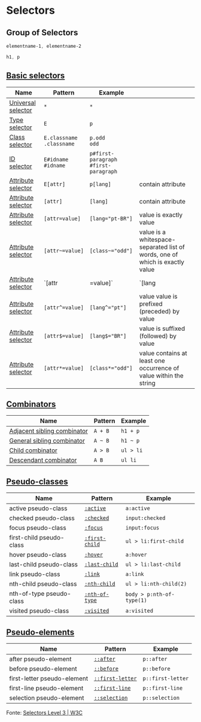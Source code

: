 # Selectors

## Group of Selectors 

```css
elementname-1, elementname-2
```

```css
h1, p
```

## [Basic selectors](https://developer.mozilla.org/en-US/docs/Web/CSS/CSS_Selectors#Basic_selectors)

| Name | Pattern | Example | |
|-|-|-|-|
| [Universal selector](https://developer.mozilla.org/en-US/docs/Web/CSS/Universal_selectors) | `*` |  `*` | |
| [Type selector](https://developer.mozilla.org/en-US/docs/Web/CSS/Type_selectors) | `E` | `p` | |
| [Class selector](https://developer.mozilla.org/en-US/docs/Web/CSS/Class_selectors) | `E.classname` <br> `.classname` | `p.odd` <br> `odd` | |
| [ID selector](https://developer.mozilla.org/en-US/docs/Web/CSS/ID_selectors) | `E#idname` <br> `#idname` | `p#first-paragraph` <br> `#first-paragraph` | |
| [Attribute selector](https://developer.mozilla.org/en-US/docs/Web/CSS/Attribute_selectors) | `E[attr]` | `p[lang]` | contain attribute |
| [Attribute selector](https://developer.mozilla.org/en-US/docs/Web/CSS/Attribute_selectors) | `[attr]` | `[lang]` |  contain attribute |
| [Attribute selector](https://developer.mozilla.org/en-US/docs/Web/CSS/Attribute_selectors) | `[attr=value]` | `[lang="pt-BR"]` |  value is exactly value |
| [Attribute selector](https://developer.mozilla.org/en-US/docs/Web/CSS/Attribute_selectors) | `[attr~=value]` | `[class~="odd"]` |  value is a whitespace-separated list of words, one of which is exactly value |
| [Attribute selector](https://developer.mozilla.org/en-US/docs/Web/CSS/Attribute_selectors) | `[attr|=value]` | `[lang|="BR"]` |  value can be exactly value or can begin with value immediately followed by a hyphen |
| [Attribute selector](https://developer.mozilla.org/en-US/docs/Web/CSS/Attribute_selectors) | `[attr^=value]` | `[lang^="pt"]` |  value value is prefixed (preceded) by value |
| [Attribute selector](https://developer.mozilla.org/en-US/docs/Web/CSS/Attribute_selectors) | `[attr$=value]` | `[lang$="BR"]` |  value is suffixed (followed) by value |
| [Attribute selector](https://developer.mozilla.org/en-US/docs/Web/CSS/Attribute_selectors) | `[attr*=value]` | `[class*="odd"]` |  value contains at least one occurrence of value within the string |

## [Combinators](https://developer.mozilla.org/en-US/docs/Web/CSS/CSS_Selectors#Combinators)

| Name | Pattern | Example |
|-|-|-|
| [Adjacent sibling combinator](https://developer.mozilla.org/en-US/docs/Web/CSS/Adjacent_sibling_selectors) | `A + B` | `h1 + p` |
| [General sibling combinator](https://developer.mozilla.org/en-US/docs/Web/CSS/General_sibling_selectors) | `A ~ B` | `h1 ~ p` |
| [Child combinator](https://developer.mozilla.org/en-US/docs/Web/CSS/Child_selectors) | `A > B` | `ul > li` |
| [Descendant combinator](https://developer.mozilla.org/en-US/docs/Web/CSS/Descendant_selectors) | `A B` | `ul li` |

## [Pseudo-classes](https://developer.mozilla.org/en-US/docs/Web/CSS/Pseudo-classes)

| Name | Pattern | Example |
|-|-|-|
| active pseudo-class | [`:active`](https://developer.mozilla.org/en-US/docs/Web/CSS/:active) | `a:active` |
| checked pseudo-class | [`:checked`](https://developer.mozilla.org/en-US/docs/Web/CSS/:checked) | `input:checked` |
| focus pseudo-class | [`:focus`](https://developer.mozilla.org/en-US/docs/Web/CSS/:focus) | `input:focus` |
| first-child pseudo-class | [`:first-child`](https://developer.mozilla.org/en-US/docs/Web/CSS/:first-child) | `ul > li:first-child` |
| hover pseudo-class | [`:hover`](https://developer.mozilla.org/en-US/docs/Web/CSS/:hover) | `a:hover` |
| last-child pseudo-class | [`:last-child`](https://developer.mozilla.org/en-US/docs/Web/CSS/:last-child) | `ul > li:last-child` |
| link pseudo-class | [`:link`](https://developer.mozilla.org/en-US/docs/Web/CSS/:link) | `a:link` |
| nth-child pseudo-class | [`:nth-child`](https://developer.mozilla.org/en-US/docs/Web/CSS/:nth-child) | `ul > li:nth-child(2)` |
| nth-of-type pseudo-class | [`:nth-of-type`](https://developer.mozilla.org/en-US/docs/Web/CSS/:nth-of-type) | `body > p:nth-of-type(1)`
| visited pseudo-class | [`:visited`](https://developer.mozilla.org/en-US/docs/Web/CSS/:visited) | `a:visited`

## [Pseudo-elements](https://developer.mozilla.org/en-US/docs/Web/CSS/Pseudo-elements)

| Name | Pattern | Example |
|-|-|-|
| after pseudo-element | [`::after`](https://developer.mozilla.org/en-US/docs/Web/CSS/::after) | `p::after` |
| before pseudo-element | [`::before`](https://developer.mozilla.org/en-US/docs/Web/CSS/::before) | `p::before` |
| first-letter pseudo-element | [`::first-letter`](https://developer.mozilla.org/en-US/docs/Web/CSS/::first-letter) | `p::first-letter` |
| first-line pseudo-element | [`::first-line`](https://developer.mozilla.org/en-US/docs/Web/CSS/::first-line) | `p::first-line` |
| selection pseudo-element | [`::selection`](https://developer.mozilla.org/en-US/docs/Web/CSS/::selection) | `p::selection` |

Fonte: [Selectors Level 3 \| W3C](https://www.w3.org/TR/2011/REC-css3-selectors-20110929/#selectors)